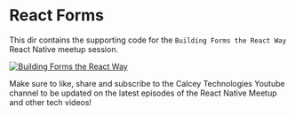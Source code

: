 # React Forms

This dir contains the supporting code for the `Building Forms the React Way` React Native meetup session.

[![Building Forms the React Way](http://img.youtube.com/vi/M6DbhYuijQc/0.jpg)](http://www.youtube.com/watch?v=M6DbhYuijQc)

Make sure to like, share and subscribe to the Calcey Technologies Youtube channel to be updated on the latest episodes of the React Native Meetup and other tech videos!
